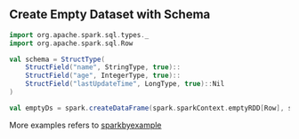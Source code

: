 ## Create Empty Dataset with Schema

```scala
import org.apache.spark.sql.types._
import org.apache.spark.sql.Row

val schema = StructType(
    StructField("name", StringType, true)::
    StructField("age", IntegerType, true)::
    StructField("lastUpdateTime", LongType, true)::Nil
)

val emptyDs = spark.createDataFrame(spark.sparkContext.emptyRDD[Row], schema)
```

More examples refers to [sparkbyexample]

[sparkbyexample]: https://sparkbyexamples.com/spark/spark-how-to-create-an-empty-dataset/